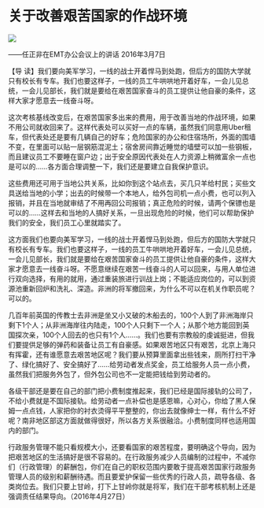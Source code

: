 # 关于改善艰苦国家的作战环境
<img class="pv" src="https://api.visitor.plantree.me/visitor-badge/pv?namespace=plantree.me&key=renzhengfei-speeches/./docs/speeches/2016/03/关于改善艰苦国家的作战环境.md">


——任正非在EMT办公会议上的讲话
2016年3月7日



【导  读】我们要向美军学习，一线的战士开着悍马到处跑，但后方的国防大学就只有校长有专车。我们也要这样子，一线的员工牛哄哄地开着好车，一会儿见总统，一会儿见部长，我们就是要给在艰苦国家奋斗的员工提供让他自豪的条件，这样大家才愿意去一线奋斗呀。



这次考核基线改变后，在艰苦国家多出来的费用，用于改善当地的作战环境，如果不用公司就收回来了。这样代表处可以买好一点的车辆，虽然我们同意用Uber租车，但代表处还是要有几辆自己的好车；危险国家的办公和住宿场所，外面的围墙不变，在里面可以贴一层钢筋混泥土；宿舍房间靠近睡觉的墙壁可以加一些钢板，而且建议员工不要睡在窗户边；出于安全原因代表处在人力资源上稍微富余一点也是可以的……各方面合理调整一下，我们还是要建立自我保护意识。

这些费用还可用于当地公共关系，比如你到这个站点去，买几只羊给村民；买些文具送给当地的小学；出去的时候带一个本地人，给外包司机一点小费，也可以列入报销，并且在当地就审结了不用再回公司报销；真正危险的时候，请两个保镖也是可以的……这样去和当地的人搞好关系，一旦出现危险的时候，他们可以帮助保护我们的安全，我们员工心里就踏实了。

这方面我们也要向美军学习，一线的战士开着悍马到处跑，但后方的国防大学就只有校长有专车。我们也要这样子，一线的员工牛哄哄地开着好车，一会儿见总统，一会儿见部长，我们就是要给在艰苦国家奋斗的员工提供让他自豪的条件，这样大家才愿意去一线奋斗呀。不愿意继续在艰苦一线奋斗的人可以回来，与用人单位进行双向选择，有用的就用，通过重装旅进行训战上岗；不能适应岗位的，可以到资源池重新回炉和洗礼、深造。非洲的将军撤回来，为什么不可以在机关作职员呢？可以的。

几百年前英国的传教士去非洲是坐又小又破的木船去的，100个人到了非洲海岸只剩下1个人；从非洲海岸往内陆走，100个人只剩下一个人；从那个地方能回到英国探次亲，100个人回去的也只有1个人……。我们也要有宗教般的虔诚挺进，但我们要提供足够的弹药和装备让员工有自豪感。如果艰苦地区只有艰苦，北京上海只有挥霍，还有谁愿意去艰苦地区呢？我们要从预算里面拿出些钱来，厕所打扫干净了、绿化搞好了、安全搞好了……给劳动者发点奖金，员工给服务人员一点小费，虽然我们把服务外包了，但外包公司也不一定能把钱给到劳动者的。

各级干部还是要在自己的部门把小费制度推起来，我们已经是国际接轨的公司了，不给小费就是不国际接轨。给劳动者一点补偿也是感恩嘛，心对心，你给了黑人保姆一点点钱，人家把你的衬衣烫得平平整整的，你出去就像绅士一样，有什么不好呢？南非地区部这方面就做得很好，所以各方关系很融洽。小费制度同样也适用国内的部门。

行政服务管理不能只看规模大小，还要看国家的艰苦程度，要明确这个导向，因为把艰苦地区的生活搞好是很不容易的。在行政服务减少人员编制的过程中，不减你们（行政管理）的薪酬包，你们在自己的职权范围内要敢于提高艰苦国家行政服务管理人员的级别和薪酬待遇。而且要爱护保留一些优秀的行政人员，疏导各级、各类岗位去。我们只要上甘岭，打下上甘岭你就是将军，我们在干部考核机制上还是强调责任结果导向。（2016年4月27日）

